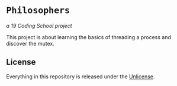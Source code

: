 # ```Philosophers```
*a 19 Coding School project*

This project is about learning the basics of threading a process and discover the mutex.

## License

Everything in this repository is released under the [Unlicense](https://github.com/maxdesalle/42/blob/main/LICENSE).
